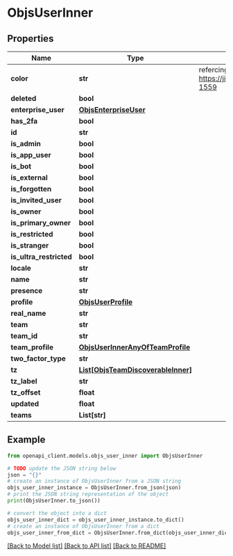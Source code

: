 # ObjsUserInner


## Properties

Name | Type | Description | Notes
------------ | ------------- | ------------- | -------------
**color** | **str** | refercing to bug: https://jira.tinyspeck.com/browse/EVALUE-1559 | [optional] 
**deleted** | **bool** |  | [optional] 
**enterprise_user** | [**ObjsEnterpriseUser**](ObjsEnterpriseUser.md) |  | [optional] 
**has_2fa** | **bool** |  | [optional] 
**id** | **str** |  | 
**is_admin** | **bool** |  | [optional] 
**is_app_user** | **bool** |  | 
**is_bot** | **bool** |  | 
**is_external** | **bool** |  | [optional] 
**is_forgotten** | **bool** |  | [optional] 
**is_invited_user** | **bool** |  | [optional] 
**is_owner** | **bool** |  | [optional] 
**is_primary_owner** | **bool** |  | [optional] 
**is_restricted** | **bool** |  | [optional] 
**is_stranger** | **bool** |  | [optional] 
**is_ultra_restricted** | **bool** |  | [optional] 
**locale** | **str** |  | [optional] 
**name** | **str** |  | 
**presence** | **str** |  | [optional] 
**profile** | [**ObjsUserProfile**](ObjsUserProfile.md) |  | 
**real_name** | **str** |  | [optional] 
**team** | **str** |  | [optional] 
**team_id** | **str** |  | [optional] 
**team_profile** | [**ObjsUserInnerAnyOfTeamProfile**](ObjsUserInnerAnyOfTeamProfile.md) |  | [optional] 
**two_factor_type** | **str** |  | [optional] 
**tz** | [**List[ObjsTeamDiscoverableInner]**](ObjsTeamDiscoverableInner.md) |  | [optional] 
**tz_label** | **str** |  | [optional] 
**tz_offset** | **float** |  | [optional] 
**updated** | **float** |  | 
**teams** | **List[str]** |  | [optional] 

## Example

```python
from openapi_client.models.objs_user_inner import ObjsUserInner

# TODO update the JSON string below
json = "{}"
# create an instance of ObjsUserInner from a JSON string
objs_user_inner_instance = ObjsUserInner.from_json(json)
# print the JSON string representation of the object
print(ObjsUserInner.to_json())

# convert the object into a dict
objs_user_inner_dict = objs_user_inner_instance.to_dict()
# create an instance of ObjsUserInner from a dict
objs_user_inner_from_dict = ObjsUserInner.from_dict(objs_user_inner_dict)
```
[[Back to Model list]](../README.md#documentation-for-models) [[Back to API list]](../README.md#documentation-for-api-endpoints) [[Back to README]](../README.md)


